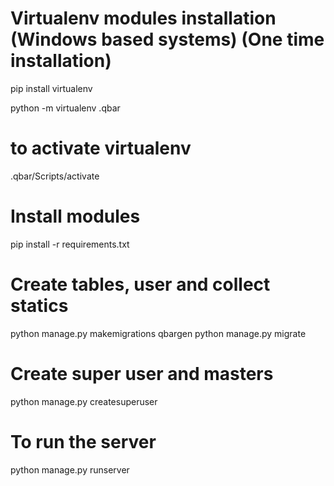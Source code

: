 # Virtualenv modules installation (Windows based systems) (One time installation)
pip install virtualenv

python -m virtualenv .qbar

# to activate virtualenv
.qbar/Scripts/activate

# Install modules
pip install -r requirements.txt

# Create tables, user and collect statics
python manage.py makemigrations qbargen
python manage.py migrate

# Create super user and masters
python manage.py createsuperuser

# To run the server
python manage.py runserver   


